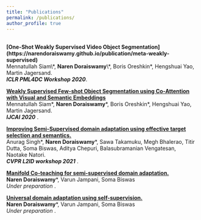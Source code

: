 ```yaml
---
title: "Publications"
permalink: /publications/
author_profile: true
---
```

<br>
<b>[One-Shot Weakly Supervised Video Object Segmentation](https://narendoraiswamy.github.io/publication/meta-weakly-supervised)</b> <br> 
Mennatullah Siam\*, <b>Naren Doraiswamy</b>\*, Boris Oreshkin*, Hengshuai Yao, Martin Jagersand. <br>
<i> <b> ICLR PML4DC Workshop 2020</b></i>.

<b>[Weakly Supervised Few-shot Object Segmentation using Co-Attention with Visual and Semantic Embeddings](http://narendoraiswamy.github.io/publication/Dynamic_incremental_few_shot_learning)</b> <br> 
Mennatullah Siam\*, <b>Naren Doraiswamy</b>\*, Boris Oreshkin*, Hengshuai Yao, Martin Jagersand. <br>
<i><b>IJCAI 2020</b> </i>. 


<b>[Improving Semi-Supervised domain adaptation using effective target selection and semantics.](http://narendoraiswamy.github.io/publication/semi-supervised-adaptation)</b> <br> 
Anurag Singh*, <b>Naren Doraiswamy</b>*, Sawa Takamuku, Megh Bhalerao, Titir Dutta, Soma Biswas, Aditya Chepuri, Balasubramanian Vengatesan, Naotake Natori.<br> 
<i> <b>CVPR L2ID workshop 2021</b> </i>. 

<b>[Manifold Co-teaching for semi-supervised domain adaptation.](http://narendoraiswamy.github.io/publication/coteaching-DomainAdapt)</b> <br> 
<b>Naren Doraiswamy</b>\*, Varun Jampani, Soma Biswas<br> 
<i>Under preparation<b></b> </i>. 

<b>[Universal domain adaptation using self-supervision.](http://narendoraiswamy.github.io/publication/univ-domain-adaptation)</b> <br> 
<b>Naren Doraiswamy</b>\*, Varun Jampani, Soma Biswas<br> 
<i>Under preparation<b></b> </i>. 
